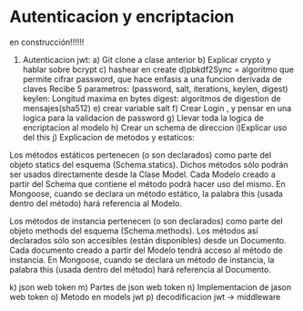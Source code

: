 # Autenticacion y encriptacion

en construcción!!!!!!

1) Autenticacion jwt:
a) Git clone a clase anterior
b) Explicar crypto y hablar sobre bcrypt
c) hashear en create
d)pbkdf2Sync = algoritmo que permite cifrar password, que hace enfasis a una funcion derivada de claves
Recibe 5 parametros: (password, salt, iterations, keylen, digest)
 keylen: Longitud maxima en bytes
 digest: algoritmos de digestion de mensajes(sha512)
e) crear variable salt
f) Crear Login , y pensar en una logica para la validacion de password
g) Llevar toda la logica de encriptacion al modelo 
h) Crear un schema de direccion
i)Explicar uso del this
j) Explicacion de metodos y estaticos:


Los métodos estáticos pertenecen (o son declarados) como parte del objeto statics del esquema (Schema.statics). Dichos métodos sólo podrán ser usados directamente desde la Clase Model. Cada Modelo creado a partir del Schema que contiene el método podrá hacer uso del mismo. En Mongoose, cuando se declara un método estático, la palabra this (usada dentro del método) hará referencia al Modelo.

Los métodos de instancia pertenecen (o son declarados) como parte del objeto methods del esquema (Schema.methods). Los métodos así declarados sólo son accesibles (están disponibles) desde un Documento. Cada documento creado a partir del Modelo tendrá acceso al método de instancia. En Mongoose, cuando se declara un método de instancia, la palabra this (usada dentro del método) hará referencia al Documento.

k) json web token
m) Partes de json web token 
n) Implementacion de jason web token 
o) Metodo en models jwt
p) decodificacion jwt -> middleware
